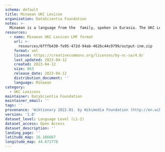 ```yaml
---
schema: default
title: Minaean UKC Lexicon
organization: DataScientia Foundation
notes: >-
  Minaean is a language from the  family, spoken in Eurasia. The UKC Lexicon of Minaean is represented as a lexico-semantic network. It consists of words, word senses, synsets, as well as sense-level and synset-level relationships.
resources:
  - name: Minaean UKC Lexicon LMF format
    url: >-
      resources/6fffb430-fe95-472d-94ab-4626c44c9799/output-inm.zip
    format: xml
    license: https://creativecommons.org/licenses/by-nc-sa/4.0/
    last_updated: 2023-04-12
    created: 2023-04-12
    size: 863
    release_date: 2023-04-12
    distribution_document: ''
    language: Minaean
category:
  - UKC Lexicons
maintainer: DataScientia Foundation
maintainer_email: ''
tags: ''
provenance: 'Wiktionary 2022.01. by Wikimedia Foundation (http://en.wiktionary.org); Princeton WordNet 2.1 by Princeton University (https://wordnet.princeton.edu)'
version: '1.0'
dataset_level: Language Level (L1-2)
dataset_access: Open Access
dataset_description: ''
landing_page: ''
latitude_map: 16.166667
longitude_map: 44.672778
---
```

